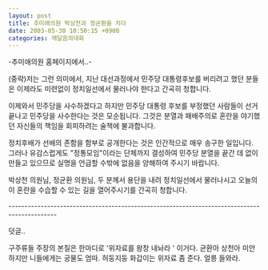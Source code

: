 ```yaml
---
layout: post
title: 추미애의원 박상천과 정균환을 치다
date: 2003-05-30 10:50:15 +0900
categories: 깨달음의대화
---
```

-추미애의원 홈페이지에서..-
  

  
(중략)저는 그런 의미에서, 지난 대선과정에서 민주당 대통령후보를 버리려고 했던 분들은 이제라도 미련없이 정치일선에서 물러나야 한다고 간곡히 청합니다.
  

  
이제와서 민주당을 사수하겠다고 하지만 민주당 대통령 후보를 부정했던 사람들이 선거 끝나고 민주당을 사수한다는 것은 모순됩니다. 그것은 분열과 패배주의로 혼란을 야기했던 자신들의 책임을 회피하려는 술책에 불과합니다.
  

  
정치후배가 선배의 존함을 함부로 공개한다는 것은 인간적으로 매우 송구한 일입니다. 그러나 유감스럽게도 "정통모임"이라는 단체까지 결성하여 민주당 분열을 끝간 데 없이 만들고 있으므로 실명을 언급할 수밖에 없음을 양해하여 주시기 바랍니다.
  

  
박상천 의원님, 정균환 의원님, 두 분께서 용단을 내려 정치일선에서 물러나시고 오늘의 이 혼란을 수습할 수 있는 길을 열어주시기를 간곡히 청합니다.
  
\---\---\---\---\---\---\---\---\---\---\---\---\---\---\---\---\---\---\---\---\---\---\---\---\---\---\---\---\---\---\---
  

  
덧글..
  

  
구주류들 주장의 본질은 한마디로 '위자료를 왕창 내놔라 ' 이거다. 균환아 상천아 미안하지만 니들에게는 궁물도 엄따. 허둥지둥 화갑이는 위자료 좀 준다. 얼릉 들와라.